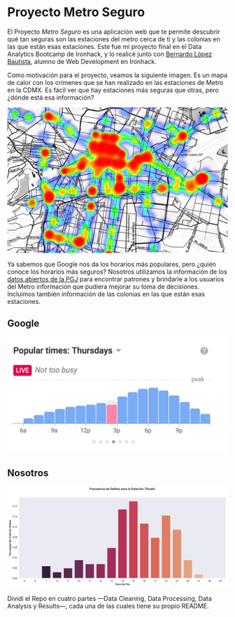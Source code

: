 # Proyecto Metro Seguro

El Proyecto *Metro Seguro* es una aplicación web que te permite descubrir qué tan seguras son las estaciones del metro cerca de ti y las colonias en las que están esas estaciones. Este fue mi proyecto final en el  Data Analytics Bootcamp de Ironhack, y lo realicé junto con [Bernardo López Bautista](https://github.com/anreb/metrop-app), alumno de Web Development en Ironhack.

Como motivación para el proyecto, veamos la siguiente imagen. Es un mapa de calor con los crímenes que se han realizado en las estaciones de Metro en la CDMX. Es fácil ver que hay estaciones más seguras que otras, pero ¿dónde está esa información?


![Mapa de Calor](images/heatmap.png)


Ya sabemos que Google nos da los horarios más populares, pero ¿quién conoce los horarios más seguros? Nosotros utilizamos la información de los [datos abiertos de la PGJ](https://datos.cdmx.gob.mx/pages/home/) para encontrar patrones y brindarle a los usuarios del Metro información que pudiera mejorar su toma de decisiones. Incluimos también información de las colonias en las que están esas estaciones.




## **Google** 
![Google](images/google_2.png)




## **Nosotros**
![Nosotros](images/zocalo_crimen_v5.png)



Dividí el Repo en cuatro partes —Data Cleaning, Data Processing, Data Analysis y Results—, cada una de las cuales tiene su propio README. 
